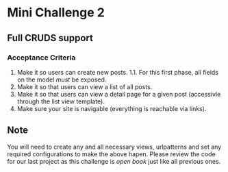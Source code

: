 # Mini Challenge 2

## Full CRUDS support

### Acceptance Criteria
1. Make it so users can create new posts.
1.1. For this first phase, all fields on the model _must_ be exposed.
2. Make it so that users can view a list of all posts.
3. Make it so that users can view a detail page for a given post (accessivle through the list view template).
4. Make sure your site is navigable (everything is reachable via links).

## Note
You will need to create any and all necessary views, urlpatterns and set any required configurations to make the above hapen.  Please review the code for our last project as this challenge is *open book* just like all previous ones.